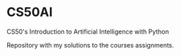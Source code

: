 # CS50AI
CS50's Introduction to Artificial Intelligence with Python

Repository with my solutions to the courses assignments.
